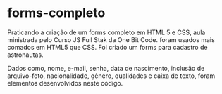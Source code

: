 # forms-completo
Praticando a criação de um forms completo em HTML 5 e CSS, aula ministrada pelo Curso JS Full Stak da One Bit Code. foram usados mais comados em HTML5 que CSS. 
Foi criado um forms para cadastro de astronautas. 

Dados como, nome, e-mail, senha, data de nascimento, inclusão de arquivo-foto, nacionalidade, gênero, qualidades e caixa de texto, foram elementos desenvolvidos neste código. 
